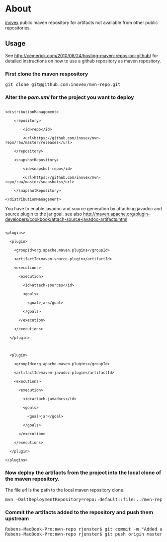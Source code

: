 # About

[inovex](http://www.inovex.de/) public maven repository for artifacts not available from other public repositories.

## Usage

See http://cemerick.com/2010/08/24/hosting-maven-repos-on-github/ for detailed
 instructions on how to use a github repository as maven repository.

### First clone the maven respository

<pre>
git clone git@github.com:inovex/mvn-repo.git
</pre>

### Alter the *pom.xml* for the project you want to deploy

<code>
&lt;distributionManagement&gt;
<br>	&lt;repository&gt;
<br>		&lt;id&gt;repo&lt;/id&gt;
<br>		&lt;url&gt;https://github.com/inovex/mvn-repo/raw/master/releases&lt;/url&gt;
<br>	&lt;/repository&gt;
<br>	&lt;snapshotRepository&gt;
<br>		&lt;id&gt;snapshot-repo&lt;/id&gt;
<br>		&lt;url&gt;https://github.com/inovex/mvn-repo/raw/master/snapshots&lt;/url&gt;
<br>	&lt;/snapshotRepository&gt;
<br>&lt;/distributionManagement&gt;
</code>


You have to enable javadoc and source generation by attaching javadoc and source
plugin to the jar goal.
see also http://maven.apache.org/plugin-developers/cookbook/attach-source-javadoc-artifacts.html

<code>
&lt;plugins&gt;
<br>&nbsp;&nbsp;&lt;plugin&gt;
<br>&nbsp;&nbsp;&nbsp;&nbsp;&lt;groupId&gt;org.apache.maven.plugins&lt;/groupId&gt;
<br>&nbsp;&nbsp;&nbsp;&nbsp;&lt;artifactId&gt;maven-source-plugin&lt;/artifactId&gt;
<br>&nbsp;&nbsp;&nbsp;&nbsp;&lt;executions&gt;
<br>&nbsp;&nbsp;&nbsp;&nbsp;&nbsp;&nbsp;&lt;execution&gt;
<br>&nbsp;&nbsp;&nbsp;&nbsp;&nbsp;&nbsp;&nbsp;&nbsp;&lt;id&gt;attach-sources&lt;/id&gt;
<br>&nbsp;&nbsp;&nbsp;&nbsp;&nbsp;&nbsp;&nbsp;&nbsp;&lt;goals&gt;
<br>&nbsp;&nbsp;&nbsp;&nbsp;&nbsp;&nbsp;&nbsp;&nbsp;&nbsp;&nbsp;&lt;goal&gt;jar&lt;/goal&gt;
<br>&nbsp;&nbsp;&nbsp;&nbsp;&nbsp;&nbsp;&nbsp;&nbsp;&lt;/goals&gt;
<br>&nbsp;&nbsp;&nbsp;&nbsp;&nbsp;&nbsp;&lt;/execution&gt;
<br>&nbsp;&nbsp;&nbsp;&nbsp;&lt;/executions&gt;
<br>&nbsp;&nbsp;&lt;/plugin&gt;
<br>
<br>&nbsp;&nbsp;&lt;plugin&gt;
<br>&nbsp;&nbsp;&nbsp;&nbsp;&lt;groupId&gt;org.apache.maven.plugins&lt;/groupId&gt;
<br>&nbsp;&nbsp;&nbsp;&nbsp;&lt;artifactId&gt;maven-javadoc-plugin&lt;/artifactId&gt;
<br>&nbsp;&nbsp;&nbsp;&nbsp;&lt;executions&gt;
<br>&nbsp;&nbsp;&nbsp;&nbsp;&nbsp;&nbsp;&lt;execution&gt;
<br>&nbsp;&nbsp;&nbsp;&nbsp;&nbsp;&nbsp;&nbsp;&nbsp;&lt;id&gt;attach-javadocs&lt;/id&gt;
<br>&nbsp;&nbsp;&nbsp;&nbsp;&nbsp;&nbsp;&nbsp;&nbsp;&lt;goals&gt;
<br>&nbsp;&nbsp;&nbsp;&nbsp;&nbsp;&nbsp;&nbsp;&nbsp;&nbsp;&nbsp;&lt;goal&gt;jar&lt;/goal&gt;
<br>&nbsp;&nbsp;&nbsp;&nbsp;&nbsp;&nbsp;&nbsp;&nbsp;&lt;/goals&gt;
<br>&nbsp;&nbsp;&nbsp;&nbsp;&nbsp;&nbsp;&lt;/execution&gt;
<br>&nbsp;&nbsp;&nbsp;&nbsp;&lt;/executions&gt;
<br>&nbsp;&nbsp;&lt;/plugin&gt;
<br>&lt;/plugins&gt;
</code>


### Now deploy the artifacts from the project into the local clone of the maven repository.

The file url is the path to the local maven repository clone.

<pre>
mvn -DaltDeploymentRepository=repo::default::file:../mvn-repo/releases clean deploy
</pre>

### Commit the artifacts added to the repository and push them upstream

<pre>
Rubens-MacBook-Pro:mvn-repo rjenster$ git commit -m "Added artifact: nl.bitwalker:UserAgentUtils:1.6"
Rubens-MacBook-Pro:mvn-repo rjenster$ git push origin master
</pre>
